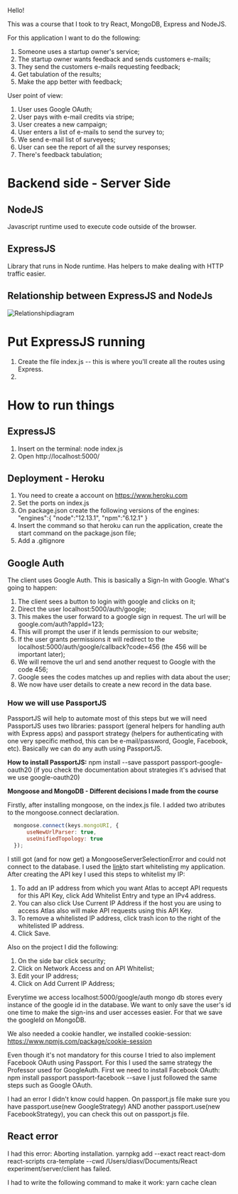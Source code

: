 Hello!

This was a course that I took to try React, MongoDB, Express and NodeJS.

For this application I want to do the following:

1. Someone uses a startup owner's service;
2. The startup owner wants feedback and sends customers e-mails;
3. They send the customers e-mails requesting feedback;
4. Get tabulation of the results;
5. Make the app better with feedback;

User point of view:

1. User uses Google OAuth;
2. User pays with e-mail credits via stripe;
3. User creates a new campaign;
4. User enters a list of e-mails to send the survey to;
5. We send e-mail list of surveyees;
6. User can see the report of all the survey responses;
7. There's feedback tabulation;

# Backend side - Server Side

## NodeJS
Javascript runtime used to execute code outside of the browser.

## ExpressJS

Library that runs in Node runtime. Has helpers to make dealing with HTTP traffic easier.

## Relationship between ExpressJS and NodeJs
![Relationshipdiagram](../images/expressnodejs.png)

# Put ExpressJS running

1. Create the file index.js -- this is where you'll create all the routes using Express.
2.

# How to run things

## ExpressJS

1. Insert on the terminal: node index.js
2. Open http://localhost:5000/

## Deployment - Heroku

1. You need to create a account on https://www.heroku.com
2. Set the ports on index.js
3. On package.json create the following versions of the engines:
  "engines":{
    "node":"12.13.1",
    "npm":"6.12.1"
  }
4. Insert the command so that heroku can run the application, create the start command on the package.json file;
5. Add a .gitignore

## Google Auth

The client uses Google Auth. This is basically a Sign-In with Google.
What's going to happen:
1. The client sees a button to login with google and clicks on it;
2. Direct the user localhost:5000/auth/google;
3. This makes the user forward to a google sign in request. The url will be google.com/auth?appId=123;
4. This will prompt the user if it lends permission to our website;
5. If the user grants permissions it will redirect to the localhost:5000/auth/google/callback?code=456 (the 456 will be important later);
6. We will remove the url and send another request to Google with the code 456;
7. Google sees the codes matches up and replies with data about the user;
8. We now have user details to create a new record in the data base.

### How we will use PassportJS

PassportJS will help to automate most of this steps but we will need
PassportJS uses two libraries: passport (general helpers for handling auth with Express apps) and passport strategy (helpers for authenticating with one very specific method, this can be e-mail/password, Google, Facebook, etc).
Basically we can do any auth using PassportJS.

**How to install PassportJS:**
npm install --save passport passport-google-oauth20 (if you check the documentation about strategies it's advised that we use google-oauth20)

**Mongoose and MongoDB - Different decisions I made from the course**

Firstly, after installing mongoose, on the index.js file. I added two atributes to the mongoose.connect declaration.
```javascript
  mongoose.connect(keys.mongoURI, {
      useNewUrlParser: true,
      useUnifiedTopology: true
  });
```
I still got (and for now get) a MongooseServerSelectionError and could not connect to the database.
I used the [link](https://docs.atlas.mongodb.com/configure-api-access/#enable-api-whitelisting-for-your-organization)to start whitelisting my application. After creating the API key I used this steps to whitelist my IP:

1. To add an IP address from which you want Atlas to accept API requests for this API Key, click Add Whitelist Entry and type an IPv4 address.
2. You can also click Use Current IP Address if the host you are using to access Atlas also will make API requests using this API Key.
3. To remove a whitelisted IP address, click trash icon to the right of the whitelisted IP address.
4. Click Save.

Also on the project I did the following:
1. On the side bar click security;
2. Click on Network Access and on API Whitelist;
3. Edit your IP address;
4. Click on Add Current IP Address;

Everytime we access localhost:5000/google/auth mongo db stores every instance of the google id in the database. We want to only save the user's id one time to make the sign-ins and user accesses easier. For that we save the googleId on MongoDB.

We also needed a cookie handler, we installed cookie-session: https://www.npmjs.com/package/cookie-session

Even though it's not mandatory for this course I tried to also implement Facebook OAuth using Passport.
For this I used the same strategy the Professor used for GoogleAuth.
First we need to install Facebook OAuth:  npm install passport passport-facebook --save
I just followed the same steps such as Google OAuth.

I had an error I didn't know could happen.
On passport.js file make sure you have passport.use(new GoogleStrategy) AND another passport.use(new FacebookStrategy), you can check this out on passport.js file.


## React error

I had this error:
Aborting installation.
  yarnpkg add --exact react react-dom react-scripts cra-template --cwd /Users/diasv/Documents/React experiment/server/client has failed.

I had to write the following command to make it work: yarn cache clean

